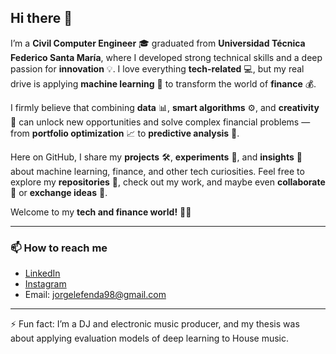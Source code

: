 ## Hi there 👋

I’m a **Civil Computer Engineer** 🎓 graduated from **Universidad Técnica Federico Santa María**, where I developed strong technical skills and a deep passion for **innovation** 💡. I love everything **tech-related** 💻, but my real drive is applying **machine learning** 🤖 to transform the world of **finance** 💰.

I firmly believe that combining **data** 📊, **smart algorithms** ⚙️, and **creativity** 🎨 can unlock new opportunities and solve complex financial problems — from **portfolio optimization** 📈 to **predictive analysis** 🔮.

Here on GitHub, I share my **projects** 🛠️, **experiments** 🔬, and **insights** 💭 about machine learning, finance, and other tech curiosities. Feel free to explore my **repositories** 📂, check out my work, and maybe even **collaborate** 🤝 or **exchange ideas** 💬.

Welcome to my **tech and finance world!** 🚀✨

---

### 📫 How to reach me

- [LinkedIn](www.linkedin.com/in/jorge-lefenda-montes-751621253)  
- [Instagram](https://www.instagram.com/jorgelefenda)  
- Email: jorgelefenda98@gmail.com

---

⚡ Fun fact: I’m a DJ and electronic music producer, and my thesis was about applying evaluation models of deep learning to House music.
